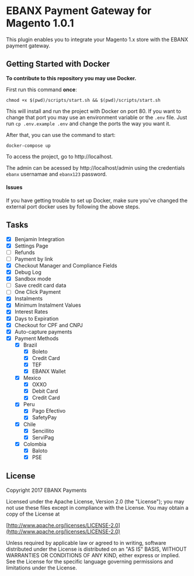 # EBANX Payment Gateway for Magento 1.0.1

This plugin enables you to integrate your Magento 1.x store with the EBANX payment gateway.

## Getting Started with Docker

**To contribute to this repository you may use Docker.**

First run this command **once**:
```
chmod +x $(pwd)/scripts/start.sh && $(pwd)/scripts/start.sh
```

This will install and run the project with Docker on port 80.
If you want to change that port you may use an environment variable or the `.env` file. Just run `cp .env.example .env` and change the ports the way you want it.

After that, you can use the command to start:
```
docker-compose up
```

To access the project, go to http://localhost.

The admin can be acessed by http://localhost/admin using the credentials `ebanx` usernamae and `ebanx123` password.

#### Issues

If you have getting trouble to set up Docker, make sure you've changed the external port docker uses by following the above steps.

## Tasks

- [X] Benjamin Integration
- [X] Settings Page
- [ ] Refunds
- [ ] Payment by link
- [X] Checkout Manager and Compliance Fields
- [X] Debug Log
- [X] Sandbox mode
- [ ] Save credit card data
- [ ] One Click Payment
- [X] Instalments
- [X] Minimum Instalment Values
- [X] Interest Rates
- [X] Days to Expiration
- [X] Checkout for CPF and CNPJ
- [X] Auto-capture payments
- [X] Payment Methods
  - [X] Brazil
    - [X] Boleto
    - [X] Credit Card
    - [X] TEF
    - [X] EBANX Wallet
  - [X] Mexico
    - [X] OXXO
    - [X] Debit Card
    - [X] Credit Card
  - [X] Peru
    - [X] Pago Efectivo
    - [X] SafetyPay
  - [X] Chile
    - [X] Sencillito
    - [X] ServiPag
  - [X] Colombia
    - [X] Baloto
    - [X] PSE

## License

Copyright 2017 EBANX Payments

Licensed under the Apache License, Version 2.0 (the "License");
you may not use these files except in compliance with the License.
You may obtain a copy of the License at

   [http://www.apache.org/licenses/LICENSE-2.0](http://www.apache.org/licenses/LICENSE-2.0)

Unless required by applicable law or agreed to in writing, software
distributed under the License is distributed on an "AS IS" BASIS,
WITHOUT WARRANTIES OR CONDITIONS OF ANY KIND, either express or implied.
See the License for the specific language governing permissions and
limitations under the License.
